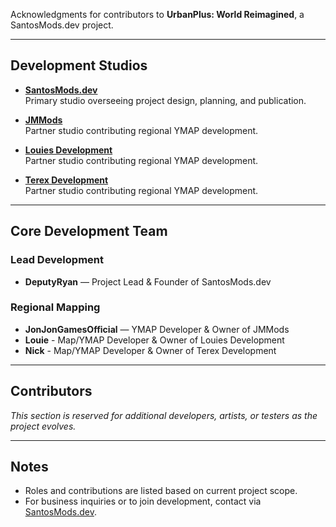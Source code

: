 Acknowledgments for contributors to **UrbanPlus: World Reimagined**, a SantosMods.dev project.

---

## Development Studios
- **[SantosMods.dev](https://santosmods.dev)**  
  Primary studio overseeing project design, planning, and publication.

- **[JMMods](https://discord.gg/N9KgZx4KUn)**  
  Partner studio contributing regional YMAP development.

- **[Louies Development](https://discord.gg/wPPmXBGj)**  
  Partner studio contributing regional YMAP development.

- **[Terex Development](https://discord.gg/u3SFYYMQBk)**  
  Partner studio contributing regional YMAP development.

---

## Core Development Team
### Lead Development
- **DeputyRyan** — Project Lead & Founder of SantosMods.dev

### Regional Mapping
- **JonJonGamesOfficial** — YMAP Developer & Owner of JMMods
- **Louie** - Map/YMAP Developer & Owner of Louies Development
- **Nick** - Map/YMAP Developer & Owner of Terex Development
---

## Contributors
*This section is reserved for additional developers, artists, or testers as the project evolves.*

---

## Notes
- Roles and contributions are listed based on current project scope.
- For business inquiries or to join development, contact via [SantosMods.dev](https://santosmods.dev).

